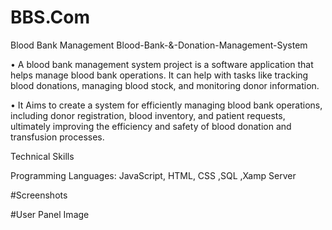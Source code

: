 # BBS.Com
Blood Bank Management 
Blood-Bank-&-Donation-Management-System

• A blood bank management system project is a software application that helps manage blood bank operations. It can help with tasks like tracking blood donations, managing blood stock, and monitoring donor information.

• It Aims to create a system for efficiently managing blood bank operations, including donor registration, blood inventory,
and patient requests, ultimately improving the efficiency and safety of blood donation and transfusion processes.

Technical Skills

Programming Languages:
JavaScript, HTML, CSS ,SQL ,Xamp Server


#Screenshots

#User Panel Image



